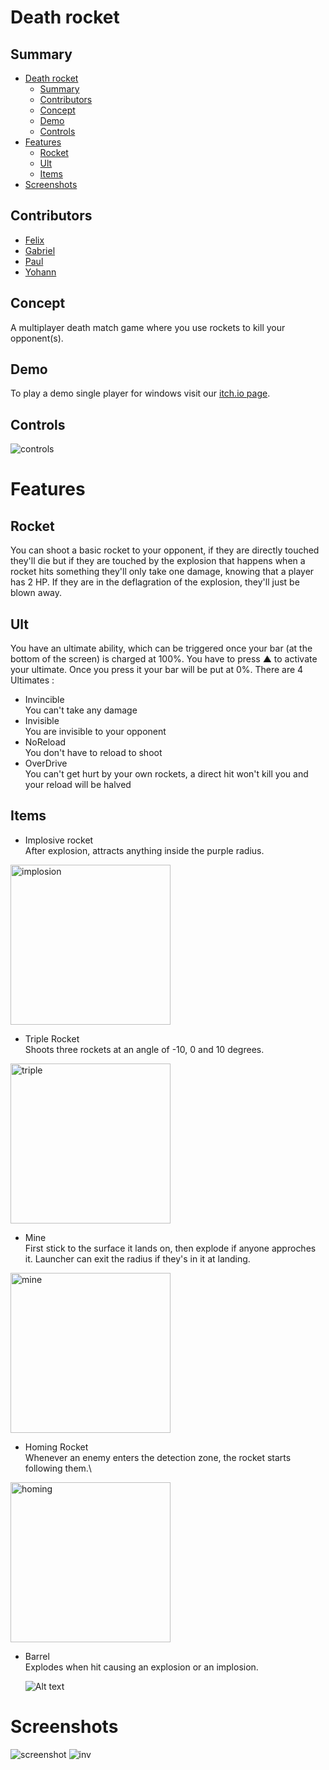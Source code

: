 # Death rocket

## Summary

- [Death rocket](#death-rocket)
  - [Summary](#summary)
  - [Contributors](#contributors)
  - [Concept](#concept)
  - [Demo](#demo)
  - [Controls](#controls)
- [Features](#features)
  - [Rocket](#rocket)
  - [Ult](#ult)
  - [Items](#items)
- [Screenshots](#screenshots)

## Contributors

- [Felix](https://github.com/fBecaud)
- [Gabriel](https://github.com/piking77420)
- [Paul](https://github.com/susanoo1004)
- [Yohann](https://github.com/YohannDR)
  
## Concept

A multiplayer death match game where you use rockets to kill your opponent(s).

## Demo
To play a demo single player for windows visit our [itch.io page](https://felixbecaud.itch.io/death-rocket).

## Controls

![controls](imgs/controls.png)

# Features

## Rocket

You can shoot a basic rocket to your opponent, if they are directly touched they'll die but if they are touched by the explosion that happens when a rocket hits something they'll only take one damage, knowing that a player has 2 HP. If they are in the deflagration of the explosion, they'll just be blown away.

## Ult 

You have an ultimate ability, which can be triggered once your bar (at the bottom of the screen) is charged at 100%. You have to press ▲ to activate your ultimate. Once you press it your bar will be put at 0%. There are 4 Ultimates :
- Invincible\
    You can't take any damage
- Invisible\
    You are invisible to your opponent
- NoReload\
    You don't have to reload to shoot
- OverDrive\
    You can't get hurt by your own rockets, a direct hit won't kill you and your reload will be halved

## Items

- Implosive rocket\
  After explosion, attracts anything inside the purple radius.
<img alt=implosion src=Content/Blueprints/BuffImage/ImpulseRocketDarkMode.png width=256>

- Triple Rocket\
  Shoots three rockets at an angle of -10, 0 and 10 degrees.
<img alt=triple src=Content/Blueprints/BuffImage/T_TripleRocket.png width=256>

- Mine\
  First stick to the surface it lands on, then explode if anyone approches it. Launcher can exit the radius if they's in it at landing.
<img alt=mine src=Content/Blueprints/BuffImage/Mine.png width=256>
  
- Homing Rocket\
    Whenever an enemy enters the detection zone, the rocket starts following them.\
<img alt=homing src=Content/Blueprints/BuffImage/Radar.png width=256>

- Barrel\
    Explodes when hit causing an explosion or an implosion.

    ![Alt text](imgs/barrel.png)

# Screenshots
  ![screenshot](imgs/gameplay.png)
  ![inv](imgs/inv.png)
